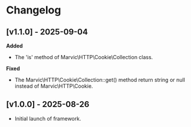 # Changelog

## [v1.1.0] - 2025-09-04

**Added**

- The 'is' method of Marvic\HTTP\Cookie\Collection class.

**Fixed**

- The Marvic\HTTP\Cookie\Collection::get() method return string or null instead of Marvic\HTTP\Cookie.

## [v1.0.0] - 2025-08-26
- Initial launch of framework.